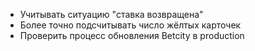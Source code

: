* Учитывать ситуацию "ставка возвращена"
* Более точно подсчитывать число жёлтых карточек
* Проверить процесс обновления Betcity в production
